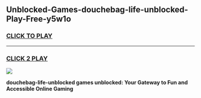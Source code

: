 
## Unblocked-Games-douchebag-life-unblocked-Play-Free-y5w1o
<h3>
<a href="https://premium76.site?title=douchebag-life-unblocked&ref=12A">CLICK TO PLAY</a></h3>
<hr>

<h3>
<a href="https://premium76.site?title=douchebag-life-unblocked&ref=12A">CLICK 2 PLAY</a>
  
</h3>

<a href="https://premium76.site?title=douchebag-life-unblocked&ref=12A"><img src="https://clearcache.store/games.png"></a>


**douchebag-life-unblocked games unblocked: Your Gateway to Fun and Accessible Online Gaming**
